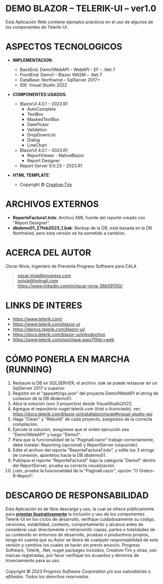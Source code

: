 
# DEMO BLAZOR – TELERIK-UI – ver1.0
Esta Aplicación Web contiene ejemplos prácticos en el uso de algunos de los componentes de Telerik-UI.

# ASPECTOS TECNOLOGICOS
+ **IMPLEMENTACION**:
	+ BackEnd: Demo1WebAPI – WebAPI – EF – .Net 7
	+ FrontEnd: Demo1 – Blazor WASM – .Net 7
	+ DataBase: Northwind – SqlServer 2017+
	+ IDE: Visual Studio 2022
	
+ **COMPONENTES USADOS**:
	+ BlazorUI 4.0.1 – 2023.R1
		+ AutoComplete
		+ TextBox
		+ MaskedTextBox
		+ DatePicker
		+ Validation
		+ DropDownList
		+ Dialog
		+ LineChart
	+ BlazorUI 4.0.1 – 2023.R1
		+ ReportViewer - NativeBlazor
		+ Report Designer
	+ Report Server 9.0.23 – 2023.R1
	
+ **HTML TEMPLATE**:
	+ Copyright © [Creative-Tim](https://www.creative-tim.com/product/material-dashboard-pro)

# ARCHIVOS EXTERNOS
+ **ReporteFactura1.trdx**: Archivo XML fuente del reporte creado con "Report Designer".
+ **dbdemo01_27feb2023_1.bak**: Backup de la DB, está basada en la DB Northwind, pero esta versión se ha sometido a cambios.

# ACERCA DEL AUTOR
_Oscar Nivia_, Ingeniero de Preventa Progress Software para CALA
> oscar.nivia@progress.com <br>onivia@hotmail.com <br>https://www.linkedin.com/in/oscar-nivia-36b591150/

# LINKS DE INTERES
+ https://www.telerik.com/
+ https://www.telerik.com/blazor-ui
+ https://demos.telerik.com/blazor-ui/
+ https://docs.telerik.com/blazor-ui/introduction
+ https://www.telerik.com/purchase.aspx?filter=web

# CÓMO PONERLA EN MARCHA (RUNNING)
1. Restaure la DB en SQLSERVER, el archivo .bak se puede restaurar en un SqlServer 2017 o superior.
2. Registre en el "appsettings.json" del proyecto Demo1WebAPI el string de conexion de la DB dbdemo01.
3. Abra la solución (_son 3 proyectos_) desde VisualStudio2022.
4. Agregue el repositorio nuget telerik.com (_trial o licenciado_), ver: https://docs.telerik.com/blazor-ui/installation/nuget#visual-studio-gui
5. Haga "Clean" y "Rebuild" de cada proyecto, asegúrese de la correcta compilación.
6. Ejecute la solución, asegúrese que el orden ejecución sea "Demo1WebAPI" y luego "Demo1".
7. Para que la funcionalidad de la "Pagina6.razor" trabaje correctamente, debe instalar: Reporting (_opcional_) y ReportServer (_requerido_).
8. Edite el archivo del reporte "ReporteFactura1.trdx”, y edite los 3 strings de conexión, apúntelos hacia la DB dbdemo01.
9. Publique el reporte "ReporteFactura1" bajo la categoría "Demo1" dentro del ReportServer, prueba su correcta visualización.
10. Listo, pruebe la funcionalidad de la "Pagina6.razor", opción "O     Orders-R-Report".

# DESCARGO DE RESPONSABILIDAD
Esta Aplicación es de libre descarga y uso, la cual se ofrece públicamente para <ins>__orientar ilustrativamente__</ins> la inclusión y uso de los componentes Telerik-UI en los ciclos de desarrollo, verifique cuidadosamente su código, versiones, estabilidad, contexto, comportamiento y alcance antes de considerar usar directamente o retransmitir copias, partes o totalidades de su contenido en entornos de desarrollo, pruebas o productivos propios, tenga en cuenta que su Autor se libera de cualquier responsabilidad de esta versión y cambios los cuales se harán sin previo anuncio.
Progress Software, Telerik, .Net, nuget packages incluidos, Creative-Tim y otras, son marcas registradas, por favor verifique los acuerdos y términos de licenciamiento para su uso.
###### Copyright © 2023 Progress Software Corporation y/o sus subsidiarias o afiliadas. Todos los derechos reservados.
